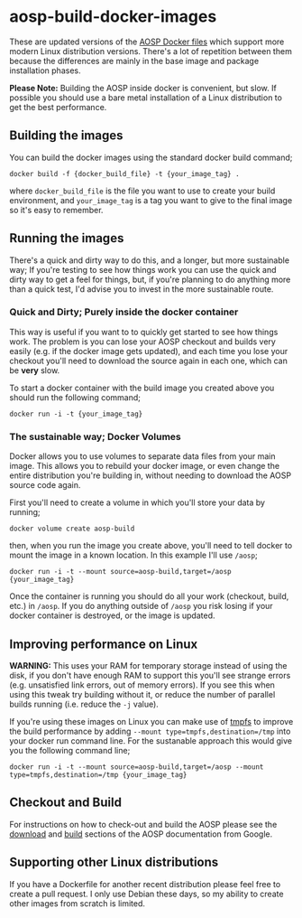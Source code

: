 # aosp-build-docker-images

These are updated versions of the [AOSP Docker files](https://cs.android.com/android/platform/superproject/+/master:build/make/tools/docker/)
which support more modern Linux distribution versions. There's a lot of repetition between them because the 
differences are mainly in the base image and package installation phases.

**Please Note:** Building the AOSP inside docker is convenient, but slow. If possible you should use a bare metal
installation of a Linux distribution to get the best performance.

## Building the images

You can build the docker images using the standard docker build command;

```shell
docker build -f {docker_build_file} -t {your_image_tag} .
```

where `docker_build_file` is the file you want to use to create your build environment,
and `your_image_tag` is a tag you want to give to the final image so it's easy to
remember.

## Running the images

There's a quick and dirty way to do this, and a longer, but more sustainable way; If 
you're testing to see how things work you can use the quick and dirty way to get a 
feel for things, but, if you're planning to do anything more than a quick test, I'd 
advise you to  invest in the more sustainable route.

### Quick and Dirty; Purely inside the docker container

This way is useful if you want to to quickly get started to see how things
work. The problem is you can lose your AOSP checkout and builds very easily 
(e.g. if the docker image gets updated), and each time you lose your checkout
you'll need to download the source again in each one, which can be **very** 
slow.

To start a docker container with the build image you created above you should
run the following command;

```shell
docker run -i -t {your_image_tag}
```

### The sustainable way; Docker Volumes

Docker allows you to use volumes to separate data files from your main image. This
allows you to rebuild your docker image, or even change the entire distribution 
you're building in, without needing to download the AOSP source code again.

First you'll need to create a volume in which you'll store your data by running;

```shell
docker volume create aosp-build
```

then, when you run the image you create above, you'll need to tell docker to mount
the image in a known location. In this example I'll use `/aosp`;

```shell
docker run -i -t --mount source=aosp-build,target=/aosp {your_image_tag}
```

Once the container is running you should do all your work (checkout, build, etc.) in
`/aosp`. If you do anything outside of `/aosp` you risk losing if your docker container
is destroyed, or the image is updated.

## Improving performance on Linux

**WARNING:** This uses your RAM for temporary storage instead of using the disk, if you
don't have enough RAM to support this you'll see strange errors (e.g. unsatisfied link errors,
out of memory errors). If you see this when using this tweak try building without it, or reduce
the number of parallel builds running (i.e. reduce the `-j` value).


If you're using these images on Linux you can make use of [tmpfs](https://www.kernel.org/doc/html/latest/filesystems/tmpfs.html) 
to improve the build performance by adding `--mount type=tmpfs,destination=/tmp` into your docker run command line.
For the sustanable approach this would give you the following command line;

```shell
docker run -i -t --mount source=aosp-build,target=/aosp --mount type=tmpfs,destination=/tmp {your_image_tag}
```

## Checkout and Build

For instructions on how to check-out and build the AOSP please see the 
[download](https://source.android.com/setup/build/downloading) and
[build](https://source.android.com/setup/build/building) sections of
the AOSP documentation from Google.

## Supporting other Linux distributions

If you have a Dockerfile for another recent distribution please feel free to
create a pull request. I only use Debian these days, so my ability to create 
other images from scratch is limited.